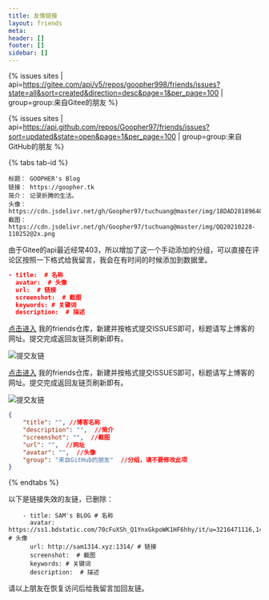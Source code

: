 ```yaml
---
title: 友情链接
layout: friends
meta:
header: []
footer: []
sidebar: []
---
```

{% issues sites | api=https://gitee.com/api/v5/repos/goopher998/friends/issues?state=all&sort=created&direction=desc&page=1&per_page=100 | group=group:来自Gitee的朋友 %}

{% issues sites | api=https://api.github.com/repos/Goopher97/friends/issues?sort=updated&state=open&page=1&per_page=100 | group=group:来自GitHub的朋友 %}  

{% tabs tab-id %}

<!-- tab 添加我的友链 -->

```
标题： GOOPHER's Blog  
链接： https://goopher.tk
简介： 记录折腾的生活。  
头像： https://cdn.jsdelivr.net/gh/Goopher97/tuchuang@master/img/18DAD281896408F73F4EF594111BECA2.jpg
截图： https://cdn.jsdelivr.net/gh/Goopher97/tuchuang@master/img/QQ20210228-110252@2x.png  
```

<!-- endtab -->

<!-- tab 手动提交 -->

由于Gitee的api最近经常403，所以增加了这一个手动添加的分组，可以直接在评论区按照一下格式给我留言，我会在有时间的时候添加到数据里。  

```json
- title:  # 名称
  avatar:  # 头像
  url:  # 链接
  screenshot:  # 截图
  keywords: # 关键词
  description:  # 描述
```

<!-- endtab -->

<!-- tab Gitee自助提交 -->

[点击进入](https://gitee.com/goopher998/friends/issues) 我的friends仓库，新建并按格式提交ISSUES即可，标题请写上博客的网址。提交完成返回友链页刷新即有。

![提交友链](https://cdn.jsdelivr.net/gh/Goopher97/tuchuang@master/img/QQ20210302-001523@2x.png)

<!-- endtab -->

<!-- tab Github自助提交 -->

[点击进入](https://github.com/Goopher97/friends/issues) 我的friends仓库，新建并按格式提交ISSUES即可，标题请写上博客的网址。提交完成返回友链页刷新即有。

![提交友链](https://cdn.jsdelivr.net/gh/Goopher97/tuchuang@master/img/QQ20210226-004320@2x.png)  

<!-- endtab -->

<!-- tab 自助提交格式 -->

```json
{
    "title": "", //博客名称
    "description": "",  //简介
    "screenshot": "",  //截图
    "url": "",  //网址
    "avatar": "",  //头像
    "group": "来自GitHub的朋友"  //分组，请不要修改此项
}
```

<!-- endtab -->

{% endtabs %}

以下是链接失效的友链，已删除：
```
    - title: SAM's BLOG # 名称
      avatar: https://ss1.bdstatic.com/70cFuXSh_Q1YnxGkpoWK1HF6hhy/it/u=3216471116,1483332883&fm=26&gp=0.jpg # 头像
      url: http://sam1314.xyz:1314/ # 链接
      screenshot:  # 截图
      keywords: # 关键词
      description:  # 描述
```
请以上朋友在恢复访问后给我留言加回友链。